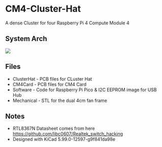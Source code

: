 # CM4-Cluster-Hat
A dense Cluster for four Raspberry Pi 4 Compute Module 4

## System Arch
![](https://i.imgur.com/t5aGn2S.png)

## Files
* ClusterHat - PCB files for CLuster Hat
* CM4Card - PCB files for CM4 Card
* Software - Code for Raspberry Pi Pico & I2C EEPROM image for USB Hub
* Mechanical - STL for the dual 4cm fan frame 

## Notes
* RTL8367N Datasheet comes from here https://github.com/libc0607/Realtek_switch_hacking
* Designed with KiCad 5.99.0-12597-g9f841da98e
